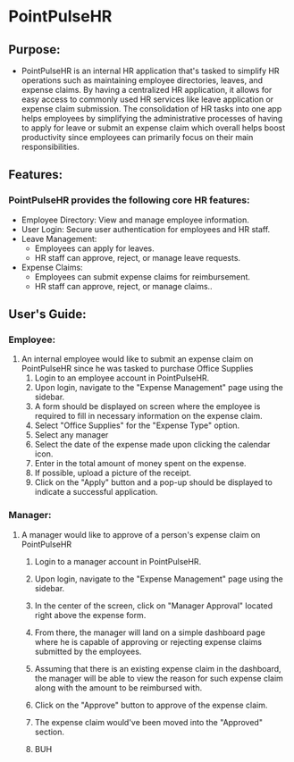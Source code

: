 # PointPulseHR
## Purpose:
 - PointPulseHR is an internal HR application that's tasked to simplify HR operations such as maintaining employee directories, leaves, and expense claims. By having a centralized HR application, it allows for easy access to commonly used HR services like leave application or expense claim submission. The consolidation of HR tasks into one app helps employees by simplifying the administrative processes of having to apply for leave or submit an expense claim which overall helps boost productivity since employees can primarily focus on their main responsibilities.


## Features:
### PointPulseHR provides the following core HR features:

- Employee Directory: View and manage employee information.
- User Login: Secure user authentication for employees and HR staff.
- Leave Management:
  - Employees can apply for leaves.
  - HR staff can approve, reject, or manage leave requests.
- Expense Claims:
  - Employees can submit expense claims for reimbursement.
  - HR staff can approve, reject, or manage claims..
 
## User's Guide:
### Employee:

1. An internal employee would like to submit an expense claim on PointPulseHR since he was tasked to purchase Office Supplies
   1. Login to an employee account in PointPulseHR.
   2. Upon login, navigate to the "Expense Management" page using the sidebar.
   3. A form should be displayed on screen where the employee is required to fill in necessary information on the expense claim.
   4. Select "Office Supplies" for the "Expense Type" option.
   5. Select any manager
   6. Select the date of the expense made upon clicking the calendar icon.
   7. Enter in the total amount of money spent on the expense.
   8. If possible, upload a picture of the receipt.
   9. Click on the "Apply" button and a pop-up should be displayed to indicate a successful application.

### Manager:
1. A manager would like to approve of a person's expense claim on PointPulseHR
   1. Login to a manager account in PointPulseHR.
   2. Upon login, navigate to the "Expense Management" page using the sidebar.
   3. In the center of the screen, click on "Manager Approval" located right above the expense form.
   4. From there, the manager will land on a simple dashboard page where he is capable of approving or rejecting expense claims submitted by the employees.
   5. Assuming that there is an existing expense claim in the dashboard, the manager will be able to view the reason for such expense claim along with the amount to be reimbursed with.
   6. Click on the "Approve" button to approve of the expense claim.
   7. The expense claim would've been moved into the "Approved" section.
  
   8. BUH
